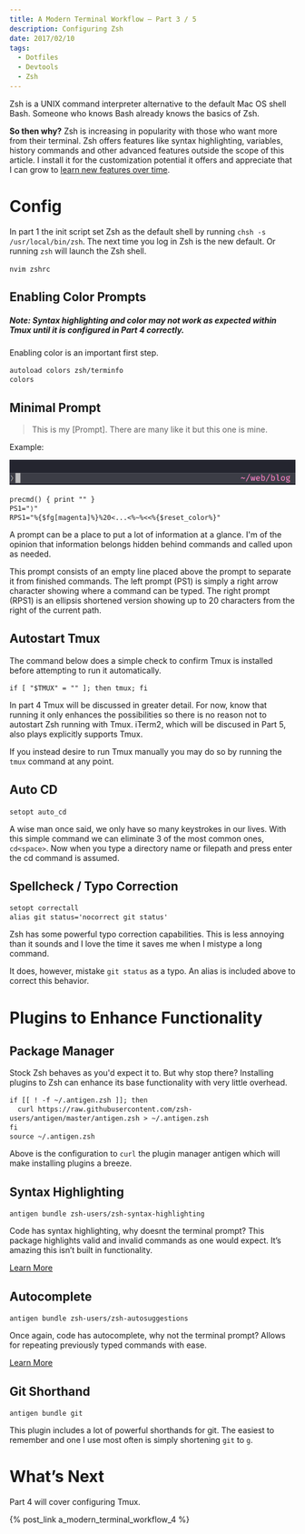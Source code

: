 ```yaml
---
title: A Modern Terminal Workflow — Part 3 / 5
description: Configuring Zsh
date: 2017/02/10
tags:
  - Dotfiles
  - Devtools
  - Zsh
---
```


Zsh is a UNIX command interpreter alternative to the default Mac OS shell Bash. Someone who knows Bash already knows the basics of Zsh.

**So then why?** Zsh is increasing in popularity with those who want more from their terminal. Zsh offers features like syntax highlighting, variables, history commands and other advanced features outside the scope of this article. I install it for the customization potential it offers and appreciate that I can grow to [learn new features over time](https://www-s.acm.illinois.edu/workshops/zsh/why.html).

# Config

In part 1 the init script set Zsh as the default shell by running `chsh -s /usr/local/bin/zsh`. The next time you log in Zsh is the new default. Or running `zsh` will launch the Zsh shell.

`nvim zshrc`

## Enabling Color Prompts

##### Note: Syntax highlighting and color may not work as expected within Tmux until it is configured in Part 4 correctly.

Enabling color is an important first step.

``` vim zshrc
autoload colors zsh/terminfo
colors
```

## Minimal Prompt

> This is my [Prompt]. There are many like it but this one is mine.

Example:

![Prompt Example](/images/posts/a_modern_terminal_workflow_3_prompt.png)

``` vim zshrc
precmd() { print "" }
PS1="⟩"
RPS1="%{$fg[magenta]%}%20<...<%~%<<%{$reset_color%}"
```

A prompt can be a place to put a lot of information at a glance. I'm of the opinion that information belongs hidden behind commands and called upon as needed.

This prompt consists of an empty line placed above the prompt to separate it from finished commands. The left prompt (PS1) is simply a right arrow character showing where a command can be typed. The right prompt (RPS1) is an ellipsis shortened version showing up to 20 characters from the right of the current path.

## Autostart Tmux

The command below does a simple check to confirm Tmux is installed before attempting to run it automatically.

``` vim zshrc
if [ "$TMUX" = "" ]; then tmux; fi
```

In part 4 Tmux will be discussed in greater detail. For now, know that running it only enhances the possibilities so there is no reason not to autostart Zsh running with Tmux. iTerm2, which will be discused in Part 5, also plays explicitly supports Tmux.


If you instead desire to run Tmux manually you may do so by running the `tmux` command at any point.

## Auto CD

``` vim zshrc
setopt auto_cd
```

A wise man once said, we only have so many keystrokes in our lives. With this simple command we can eliminate 3 of the most common ones, `cd<space>`. Now when you type a directory name or filepath and press enter the cd command is assumed.

## Spellcheck / Typo Correction

``` vim zshrc
setopt correctall
alias git status='nocorrect git status'
```

Zsh has some powerful typo correction capabilities. This is less annoying than it sounds and I love the time it saves me when I mistype a long command.

It does, however, mistake `git status` as a typo. An alias is included above to correct this behavior.

# Plugins to Enhance Functionality

## Package Manager

Stock Zsh behaves as you'd expect it to. But why stop there? Installing plugins to Zsh can enhance its base functionality with very little overhead.

``` vim zshrc
if [[ ! -f ~/.antigen.zsh ]]; then
  curl https://raw.githubusercontent.com/zsh-users/antigen/master/antigen.zsh > ~/.antigen.zsh
fi
source ~/.antigen.zsh
```

Above is the configuration to `curl` the plugin manager antigen which will make installing plugins a breeze.

## Syntax Highlighting

``` vim zshrc
antigen bundle zsh-users/zsh-syntax-highlighting
```

Code has syntax highlighting, why doesnt the terminal prompt? This package highlights valid and invalid commands as one would expect. It’s amazing this isn’t built in functionality.

[Learn More](https://github.com/zsh-users/zsh-syntax-highlighting)

## Autocomplete

``` vim zshrc
antigen bundle zsh-users/zsh-autosuggestions
```

Once again, code has autocomplete, why not the terminal prompt? Allows for repeating previously typed commands with ease.

[Learn More](https://github.com/zsh-users/zsh-autosuggestions)

## Git Shorthand

``` vim zshrc
antigen bundle git
```

This plugin includes a lot of powerful shorthands for git. The easiest to remember and one I use most often is simply shortening `git` to `g`.

# What’s Next
Part 4 will cover configuring Tmux.

{% post_link a_modern_terminal_workflow_4 %}

